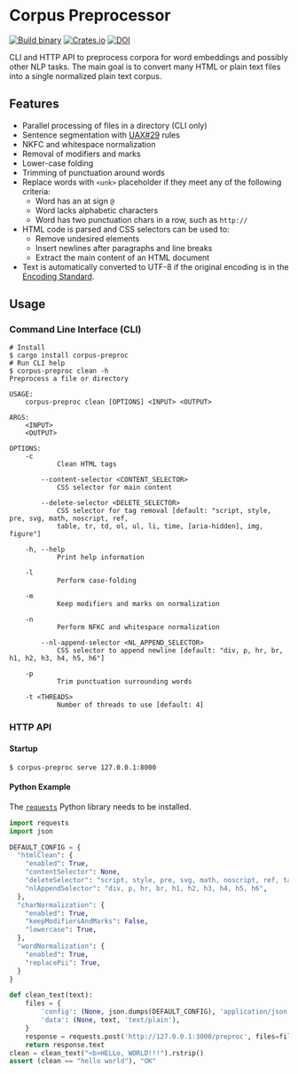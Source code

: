 # Corpus Preprocessor

[![Build binary](https://github.com/dosjorge/corpus-preproc/actions/workflows/release.yml/badge.svg)](https://github.com/dosjorge/corpus-preproc/actions/workflows/release.yml)
[![Crates.io](https://img.shields.io/crates/v/corpus-preproc)](https://crates.io/crates/corpus-preproc)
[![DOI](https://zenodo.org/badge/456014248.svg)](https://zenodo.org/badge/latestdoi/456014248)

CLI and HTTP API to preprocess corpora for word embeddings and possibly other NLP tasks. The main goal is to convert
many HTML or plain text files into a single normalized plain text corpus.


## Features
- Parallel processing of files in a directory (CLI only)
- Sentence segmentation with [UAX#29](https://unicode.org/reports/tr29/#Sentence_Boundaries) rules
- NKFC and whitespace normalization
- Removal of modifiers and marks
- Lower-case folding
- Trimming of punctuation around words
- Replace words with `<unk>` placeholder if they meet any of the following criteria:
  - Word has an at sign `@`
  - Word lacks alphabetic characters
  - Word has two punctuation chars in a row, such as `http://`
- HTML code is parsed and CSS selectors can be used to:
  - Remove undesired elements
  - Insert newlines after paragraphs and line breaks
  - Extract the main content of an HTML document
- Text is automatically converted to UTF-8 if the original encoding is in the
  [Encoding Standard](https://encoding.spec.whatwg.org/#names-and-labels).

## Usage
### Command Line Interface (CLI)
```console
# Install
$ cargo install corpus-preproc
# Run CLI help
$ corpus-preproc clean -h
Preprocess a file or directory

USAGE:
    corpus-preproc clean [OPTIONS] <INPUT> <OUTPUT>

ARGS:
    <INPUT>     
    <OUTPUT>    

OPTIONS:
    -c
            Clean HTML tags

        --content-selector <CONTENT_SELECTOR>
            CSS selector for main content

        --delete-selector <DELETE_SELECTOR>
            CSS selector for tag removal [default: "script, style, pre, svg, math, noscript, ref,
            table, tr, td, ol, ul, li, time, [aria-hidden], img, figure"]

    -h, --help
            Print help information

    -l
            Perform case-folding

    -m
            Keep modifiers and marks on normalization

    -n
            Perform NFKC and whitespace normalization

        --nl-append-selector <NL_APPEND_SELECTOR>
            CSS selector to append newline [default: "div, p, hr, br, h1, h2, h3, h4, h5, h6"]

    -p
            Trim punctuation surrounding words

    -t <THREADS>
            Number of threads to use [default: 4]
```
### HTTP API

#### Startup
```console
$ corpus-preproc serve 127.0.0.1:8000
```
#### Python Example
The [`requests`](https://docs.python-requests.org/en/latest/user/install/) Python library needs to be installed.
```python
import requests
import json

DEFAULT_CONFIG = {
  "htmlClean": {
    "enabled": True,
    "contentSelector": None,
    "deleteSelector": "script, style, pre, svg, math, noscript, ref, table, tr, td, ol, ul, li, time, [aria-hidden], img, figure",
    "nlAppendSelector": "div, p, hr, br, h1, h2, h3, h4, h5, h6",
  },
  "charNormalization": {
    "enabled": True,
    "keepModifiersAndMarks": False,
    "lowercase": True,
  },
  "wordNormalization": {
    "enabled": True,
    "replacePii": True,
  }
}

def clean_text(text):
    files = {
        'config': (None, json.dumps(DEFAULT_CONFIG), 'application/json'), # optional
        'data': (None, text, 'text/plain'),
    }
    response = requests.post('http://127.0.0.1:3000/preproc', files=files)
    return response.text
clean = clean_text("<b>HELLo, WORLD!!!").rstrip()
assert (clean == "hello world"), "OK"
```
